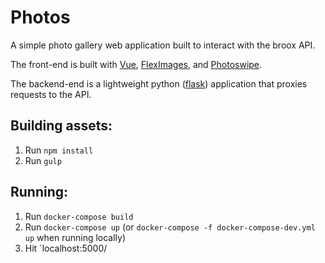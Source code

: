 # Photos

A simple photo gallery web application built to interact with the broox API.

The front-end is built with [Vue](https://vuejs.org/), [FlexImages](https://github.com/Pixabay/JavaScript-flexImages), and [Photoswipe](https://github.com/dimsemenov/photoswipe).

The backend-end is a lightweight python ([flask](https://github.com/pallets/flask)) application that proxies requests to the API.

## Building assets:

1. Run `npm install`
1. Run `gulp`

## Running:

1. Run `docker-compose build`
1. Run `docker-compose up` (or `docker-compose -f docker-compose-dev.yml up` when running locally)
1. Hit `localhost:5000/
